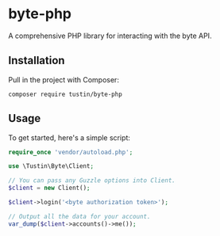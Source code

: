 # byte-php

A comprehensive PHP library for interacting with the byte API.

## Installation

Pull in the project with Composer:

`composer require tustin/byte-php`

## Usage

To get started, here's a simple script:

```php
require_once 'vendor/autoload.php';

use \Tustin\Byte\Client;

// You can pass any Guzzle options into Client.
$client = new Client();

$client->login('<byte authorization token>');

// Output all the data for your account.
var_dump($client->accounts()->me());
```
